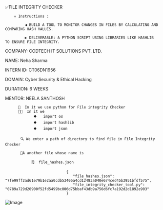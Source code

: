 ✅FILE INTEGRITY CHECKER 

        ✳️ Instructions :

             ◀️ BUILD A TOOL TO MONITOR CHANGES IN FILES BY CALCULATING AND COMPARING HASH VALUES.

             ▶️ DELIVERABLE: A PYTHON SCRIPT USING LIBRARIES LIKE HASHLIB TO ENSURE FILE INTEGRITY.



COMPANY: CODTECH IT SOLUTIONS PVT. LTD.

NAME: Neha Sharma

INTERN ID: CT06DN1956

DOMAIN: Cyber Security & Ethical Hacking

DURATION: 6 WEEKS

MENTOR: NEELA SANTHOSH

          📑  In it we use python for File integrity Checker 
          🧑‍💻  In it we 
                 ⏺️   import os 
                 ⏺️   import hashlib
                 ⏺️   import json

           🔍 We enter a path of directory to find file in File Integrity Checker       

           📑A another file whose name is  
           
                🗒️  file_hashes.json

                                {
                                   "file_hashes.json": "7fe99ff2ad61e79b1e2aa0cdb53405a4cd12483a040e674ced45b3951bfdf575",
                                   "file_integrity_checker_tool.py": "0789a729d20900f52fd5499bc006d75bbaf43db9a756d6fc7a192d2d1892e903"
                                }

![Image](https://github.com/user-attachments/assets/31a63e6f-5cef-4384-8ce3-4ee585190995)

                               
